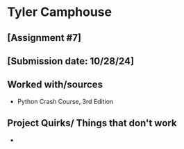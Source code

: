 # Tyler Camphouse
## [Assignment #7]
## [Submission date: 10/28/24]
## Worked with/sources 
* Python Crash Course, 3rd Edition
## Project Quirks/ Things that don't work
* 